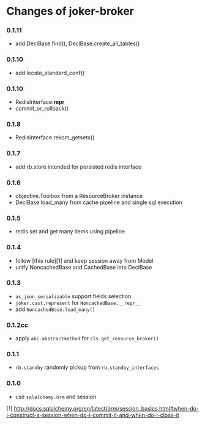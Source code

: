 
Changes of joker-broker
=======================

### 0.1.11
* add DeclBase.find(), DeclBase.create_all_tables()


### 0.1.10
* add locate_standard_conf()


### 0.1.10
* RedisInterface.__repr__
* commit_or_rollback()


### 0.1.8
* RedisInterface.rekom_getsetx()


### 0.1.7
* add rb.store intended for persisted redis interface


### 0.1.6
* objective.Toolbox from a ResourceBroker instance
* DeclBase.load_many from cache pipeline and single sql execution


### 0.1.5
* redis set and get many items using pipeline


### 0.1.4
* follow [this rule][1] and keep session away from Model
* unify NoncachedBase and CachedBase into DeclBase


### 0.1.3
* `as_json_serializable` support fields selection
* `joker.cast.represent` for `NoncachedBase.__repr__`
* add `NoncachedBase.load_many()`


### 0.1.2cc
* apply `abc.abstractmethod` for `cls.get_resource_broker()`


### 0.1.1
* `rb.standby` randomly pickup from `rb.standby_interfaces`


### 0.1.0
* use `sqlalchemy.orm` and session


[1] http://docs.sqlalchemy.org/en/latest/orm/session_basics.html#when-do-i-construct-a-session-when-do-i-commit-it-and-when-do-i-close-it
